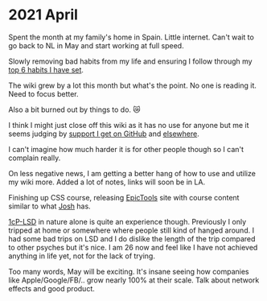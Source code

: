 # 2021 April

Spent the month at my family's home in Spain. Little internet. Can't wait to go back to NL in May and start working at full speed.

Slowly removing bad habits from my life and ensuring I follow through my [top 6 habits I have set](../../focusing/habits.md).

The wiki grew by a lot this month but what's the point. No one is reading it. Need to focus better.

Also a bit burned out by things to do. 😿

I think I might just close off this wiki as it has no use for anyone but me it seems judging by [support I get on GitHub](https://github.com/sponsors/nikitavoloboev) and [elsewhere](https://gumroad.com/l/everything-i-know).

I can't imagine how much harder it is for other people though so I can't complain really.

On less negative news, I am getting a better hang of how to use and utilize my wiki more. Added a lot of notes, links will soon be in LA.

Finishing up CSS course, releasing [EpicTools](https://epictools.dev) site with course content similar to what [Josh](https://twitter.com/JoshWComeau) has.

[1cP-LSD](https://en.wikipedia.org/wiki/1cP-LSD) in nature alone is quite an experience though. Previously I only tripped at home or somewhere where people still kind of hanged around. I had some bad trips on LSD and I do dislike the length of the trip compared to other psyches but it's nice. I am 26 now and feel like I have not achieved anything in life yet, not for the lack of trying.

Too many words, May will be exciting. It's insane seeing how companies like Apple/Google/FB/.. grow nearly 100% at their scale. Talk about network effects and good product.
